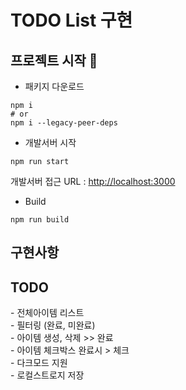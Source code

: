 # TODO List 구현

## 프로젝트 시작 🚀

- 패키지 다운로드

```
npm i
# or
npm i --legacy-peer-deps
```

- 개발서버 시작

```
npm run start
```

개발서버 접근 URL : [http://localhost:3000](http://localhost:3000)

- Build

```
npm run build
```

## 구현사항

<div>
<h2 align="left">TODO</h2> 
 - 전체아이템  리스트<br/>
 - 필터링  (완료, 미완료)<br/>
 - 아이템 생성, 삭제   >> 완료<br/>
 - 아이템 체크박스  완료시  >  체크<br/>
 - 다크모드 지원<br/>
 - 로컬스트로지 저장<br/>
 </div>
